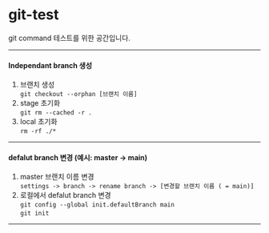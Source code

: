 # git-test
git command 테스트를 위한 공간입니다.
<br/>

<hr/>

#### Independant branch 생성
1. 브랜치 생성 <br/>
``` git checkout --orphan [브랜치 이름] ``` <br/>
2. stage 초기화 <br/>
``` git rm --cached -r . ``` <br/>
4. local 초기화 <br/>
``` rm -rf ./* ``` <br/>

<hr/>

#### defalut branch 변경 (예시: master -> main)
1. master 브랜치 이름 변경 <br/> 
``` settings -> branch -> rename branch -> [변경할 브랜치 이름 ( = main)] ``` <br/>
2. 로컬에서 defalut branch 변경 <br/>
``` git config --global init.defaultBranch main ``` <br/>
``` git init ``` <br/>

<hr/>
